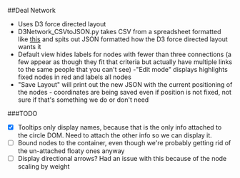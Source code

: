 ##Deal Network

- Uses D3 force directed layout
- D3Network_CSVtoJSON.py takes CSV from a spreadsheet formatted like <a href="https://docs.google.com/spreadsheet/ccc?key=0AhCTN8bJ6kLCdHBBNlVtU0lRTm1wVmlzX1lzV0tnV3c&usp=sharing">this</a> and spits out JSON formatted how the D3 force directed layout wants it
- Default view hides labels for nodes with fewer than three connections (a few appear as though they fit that criteria but actually have multiple links to the same people that you can't see)
-"Edit mode" displays highlights fixed nodes in red and labels all nodes
- "Save Layout" will print out the new JSON with the current positioning of the nodes - coordinates are being saved even if position is not fixed, not sure if that's something we do or don't need

###TODO
- [X] Tooltips only display names, because that is the only info attached to the circle DOM. Need to attach the other info so we can display it.
- [ ] Bound nodes to the container, even though we're probably getting rid of the un-attached floaty ones anyway
- [ ] Display directional arrows? Had an issue with this because of the node scaling by weight